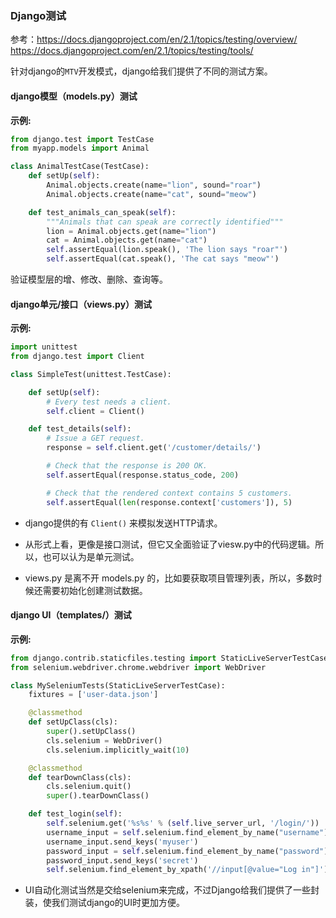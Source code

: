 
### Django测试

参考：https://docs.djangoproject.com/en/2.1/topics/testing/overview/
https://docs.djangoproject.com/en/2.1/topics/testing/tools/

针对django的```MTV```开发模式，django给我们提供了不同的测试方案。

#### django模型（models.py）测试

__示例:__

```python
from django.test import TestCase
from myapp.models import Animal

class AnimalTestCase(TestCase):
    def setUp(self):
        Animal.objects.create(name="lion", sound="roar")
        Animal.objects.create(name="cat", sound="meow")

    def test_animals_can_speak(self):
        """Animals that can speak are correctly identified"""
        lion = Animal.objects.get(name="lion")
        cat = Animal.objects.get(name="cat")
        self.assertEqual(lion.speak(), 'The lion says "roar"')
        self.assertEqual(cat.speak(), 'The cat says "meow"')

```

验证模型层的增、修改、删除、查询等。

#### django单元/接口（views.py）测试

__示例:__

```python
import unittest
from django.test import Client

class SimpleTest(unittest.TestCase):

    def setUp(self):
        # Every test needs a client.
        self.client = Client()

    def test_details(self):
        # Issue a GET request.
        response = self.client.get('/customer/details/')

        # Check that the response is 200 OK.
        self.assertEqual(response.status_code, 200)

        # Check that the rendered context contains 5 customers.
        self.assertEqual(len(response.context['customers']), 5)

```

* django提供的有 ```Client()``` 来模拟发送HTTP请求。

* 从形式上看，更像是接口测试，但它又全面验证了viesw.py中的代码逻辑。所以，也可以认为是单元测试。

* views.py 是离不开 models.py 的，比如要获取项目管理列表，所以，多数时候还需要初始化创建测试数据。

#### django UI（templates/）测试

__示例:__

```python
from django.contrib.staticfiles.testing import StaticLiveServerTestCase
from selenium.webdriver.chrome.webdriver import WebDriver

class MySeleniumTests(StaticLiveServerTestCase):
    fixtures = ['user-data.json']

    @classmethod
    def setUpClass(cls):
        super().setUpClass()
        cls.selenium = WebDriver()
        cls.selenium.implicitly_wait(10)

    @classmethod
    def tearDownClass(cls):
        cls.selenium.quit()
        super().tearDownClass()

    def test_login(self):
        self.selenium.get('%s%s' % (self.live_server_url, '/login/'))
        username_input = self.selenium.find_element_by_name("username")
        username_input.send_keys('myuser')
        password_input = self.selenium.find_element_by_name("password")
        password_input.send_keys('secret')
        self.selenium.find_element_by_xpath('//input[@value="Log in"]').click()

```

* UI自动化测试当然是交给selenium来完成，不过Django给我们提供了一些封装，使我们测试django的UI时更加方便。
